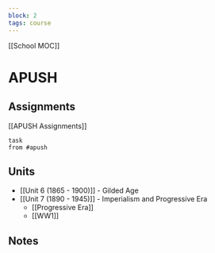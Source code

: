 ```yaml
---
block: 2
tags: course
---
```


[[School MOC]]
# APUSH

## Assignments 
[[APUSH Assignments]]
```dataview
task
from #apush
```

## Units

- [[Unit 6 (1865 - 1900)]] - Gilded Age
- [[Unit 7 (1890 - 1945)]] - Imperialism and Progressive Era
	- [[Progressive Era]]
	- [[WW1]]

## Notes



